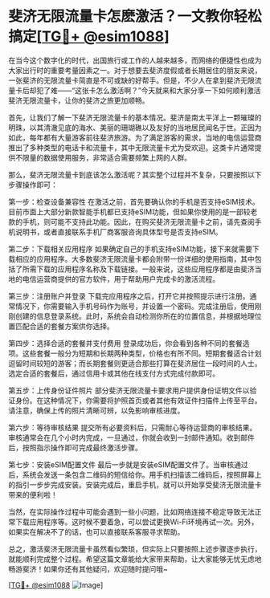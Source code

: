 # 斐济无限流量卡怎麽激活？一文教你轻松搞定[[TG💪+ @esim1088](https://t.me/s/esim1088)]

在当今这个数字化的时代，出国旅行或工作的人越来越多，而网络的便捷性也成为大家出行时的重要考量因素之一。对于想要去斐济度假或者长期居住的朋友来说，一张斐济的无限流量卡简直是不可或缺的好帮手。但是，不少人在拿到斐济无限流量卡后却犯了难——“这张卡怎么激活啊？”今天就来和大家分享一下如何顺利激活斐济无限流量卡，让你的斐济之旅更加顺畅。

首先，让我们了解一下斐济无限流量卡的基本情况。斐济是南太平洋上一颗璀璨的明珠，以其清澈见底的海水、美丽的珊瑚礁以及友好的当地居民闻名于世。正因为如此，每年都有大量游客前往斐济旅游。为了满足游客的需求，当地的电信运营商推出了多种类型的电话卡和流量卡，其中无限流量卡尤为受欢迎。这类卡片通常提供不限量的数据使用服务，非常适合需要频繁上网的人群。

那么，斐济无限流量卡到底该怎么激活呢？其实整个过程并不复杂，只要按照以下步骤操作即可：

第一步：检查设备兼容性
在激活之前，首先要确认你的手机是否支持eSIM技术。目前市面上大部分新款智能手机都已支持eSIM功能，但如果你使用的是一部较老款的手机，则可能不支持此功能。因此，在购买斐济无限流量卡之前，请先查阅手机说明书，或者直接联系手机厂商客服咨询具体型号是否支持eSIM。

第二步：下载相关应用程序
如果确定自己的手机支持eSIM功能，接下来就需要下载相应的应用程序。大多数斐济无限流量卡都会附带一份详细的使用指南，其中包括了所需下载的应用程序名称及下载链接。一般来说，这些应用程序都是由斐济当地的电信运营商提供的官方软件，用于帮助用户完成卡的激活流程。

第三步：注册账户并登录
下载完应用程序之后，打开它并按照提示进行注册。通常情况下，你需要输入手机号码作为账号，并设置一个密码。完成注册后，使用刚刚创建的信息登录系统。此时，系统会自动检测你所在的位置信息，并根据地理位置匹配合适的套餐方案供你选择。

第四步：选择合适的套餐并支付费用
登录成功后，你会看到各种不同的套餐选项。这些套餐一般分为短期和长期两种类型，价格也有所不同。短期套餐适合计划逗留时间较短的游客；而长期套餐则更适合那些打算在斐济居住一段时间的人士。选定合适的套餐后，通过信用卡或其他在线支付方式完成付款即可。

第五步：上传身份证件照片
部分斐济无限流量卡要求用户提供身份证明文件以验证身份。在这种情况下，你需要将护照首页或者其他有效证件扫描件上传至平台。请注意，确保上传的照片清晰可辨，以免影响审核进度。

第六步：等待审核结果
提交所有必要资料后，只需耐心等待运营商的审核结果。审核通常会在几个小时内完成，一旦通过，你就会收到一封邮件通知。收到邮件后，按照指示操作即可完成最终激活步骤。

第七步：安装eSIM配置文件
最后一步就是安装eSIM配置文件了。当审核通过后，系统会发送一条包含二维码的短信给你。用手机扫描该二维码后，按照屏幕上的指引一步步完成安装。安装完成后，重启手机，就可以开始享受斐济无限流量卡带来的便利啦！

当然，在实际操作过程中可能会遇到一些小问题，比如网络连接不稳定导致无法正常下载应用程序等。这时候不要着急，可以尝试更换Wi-Fi环境再试一次。另外，如果实在解决不了的话，也可以直接联系客服寻求帮助。

总之，激活斐济无限流量卡虽然看似繁琐，但实际上只要按照上述步骤逐步执行，就能顺利完成整个过程。希望这篇文章能给大家带来帮助，让大家能够无忧无虑地畅游斐济！如果你还有其他疑问，欢迎随时提问哦~

[[TG💪+ @esim1088](https://t.me/s/esim1088) ![Image](https://i.postimg.cc/4NQfJmqS/Snipaste-2025-05-13-00-14-12.png)]